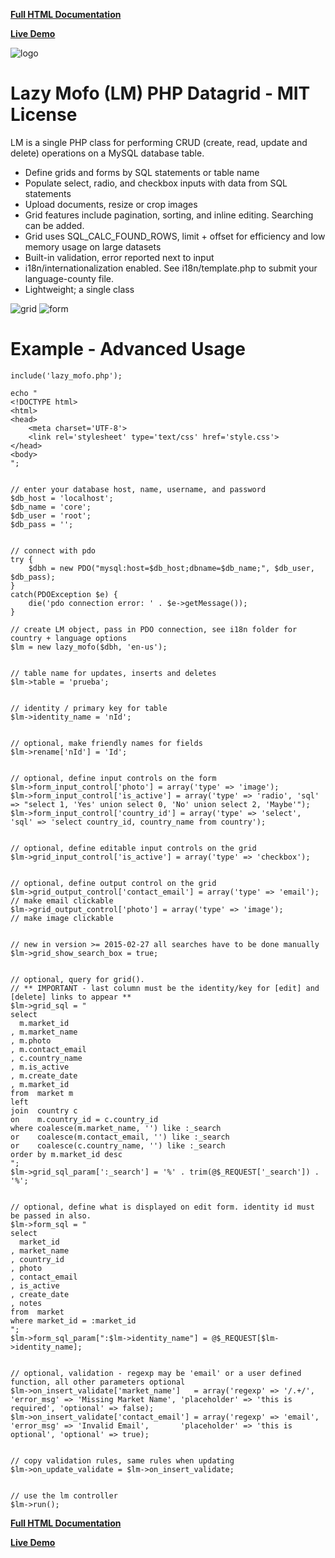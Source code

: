 
**[Full HTML Documentation](https://htmlpreview.github.io/?https://github.com/lazymofo/datagrid/blob/master/index.html)**

**[Live Demo](http://lmdatagrid.hopto.org/)**

![logo](https://i.imgur.com/CGDTkQL.png)

Lazy Mofo (LM) PHP Datagrid - MIT License
====================================

LM is a single PHP class for performing CRUD (create, read, update and delete) operations on a MySQL database table.

-   Define grids and forms by SQL statements or table name
-   Populate select, radio, and checkbox inputs with data from SQL statements
-   Upload documents, resize or crop images
-   Grid features include pagination, sorting, and inline editing. Searching can be added.
-   Grid uses SQL_CALC_FOUND_ROWS, limit + offset for efficiency and low memory usage on large datasets
-   Built-in validation, error reported next to input
-   i18n/internationalization enabled. See i18n/template.php to submit your language-county file.
-   Lightweight; a single class

![grid](https://i.imgur.com/wHUpMan.png)
![form](https://i.imgur.com/ig6ci5R.png)


Example - Advanced Usage
==========================

    include('lazy_mofo.php');

    echo "
    <!DOCTYPE html>
    <html>
    <head>
        <meta charset='UTF-8'>
        <link rel='stylesheet' type='text/css' href='style.css'>
    </head>
    <body>
    "; 


    // enter your database host, name, username, and password
    $db_host = 'localhost';
    $db_name = 'core';
    $db_user = 'root';
    $db_pass = '';


    // connect with pdo 
    try {
        $dbh = new PDO("mysql:host=$db_host;dbname=$db_name;", $db_user, $db_pass);
    }
    catch(PDOException $e) {
        die('pdo connection error: ' . $e->getMessage());
    }

    // create LM object, pass in PDO connection, see i18n folder for country + language options 
    $lm = new lazy_mofo($dbh, 'en-us'); 


    // table name for updates, inserts and deletes
    $lm->table = 'prueba';


    // identity / primary key for table
    $lm->identity_name = 'nId';


    // optional, make friendly names for fields
    $lm->rename['nId'] = 'Id';


    // optional, define input controls on the form
    $lm->form_input_control['photo'] = array('type' => 'image');
    $lm->form_input_control['is_active'] = array('type' => 'radio', 'sql' => "select 1, 'Yes' union select 0, 'No' union select 2, 'Maybe'");
    $lm->form_input_control['country_id'] = array('type' => 'select', 'sql' => 'select country_id, country_name from country');


    // optional, define editable input controls on the grid
    $lm->grid_input_control['is_active'] = array('type' => 'checkbox');


    // optional, define output control on the grid 
    $lm->grid_output_control['contact_email'] = array('type' => 'email'); // make email clickable
    $lm->grid_output_control['photo'] = array('type' => 'image');         // make image clickable  


    // new in version >= 2015-02-27 all searches have to be done manually
    $lm->grid_show_search_box = true;


    // optional, query for grid().
    // ** IMPORTANT - last column must be the identity/key for [edit] and [delete] links to appear **
    $lm->grid_sql = "
    select 
      m.market_id
    , m.market_name
    , m.photo
    , m.contact_email
    , c.country_name
    , m.is_active
    , m.create_date
    , m.market_id 
    from  market m 
    left  
    join  country c 
    on    m.country_id = c.country_id 
    where coalesce(m.market_name, '') like :_search 
    or    coalesce(m.contact_email, '') like :_search 
    or    coalesce(c.country_name, '') like :_search 
    order by m.market_id desc
    ";
    $lm->grid_sql_param[':_search'] = '%' . trim(@$_REQUEST['_search']) . '%';


    // optional, define what is displayed on edit form. identity id must be passed in also.  
    $lm->form_sql = "
    select 
      market_id
    , market_name
    , country_id
    , photo
    , contact_email
    , is_active
    , create_date
    , notes 
    from  market 
    where market_id = :market_id
    ";
    $lm->form_sql_param[":$lm->identity_name"] = @$_REQUEST[$lm->identity_name]; 


    // optional, validation - regexp may be 'email' or a user defined function, all other parameters optional 
    $lm->on_insert_validate['market_name']   = array('regexp' => '/.+/',  'error_msg' => 'Missing Market Name', 'placeholder' => 'this is required', 'optional' => false); 
    $lm->on_insert_validate['contact_email'] = array('regexp' => 'email', 'error_msg' => 'Invalid Email',       'placeholder' => 'this is optional', 'optional' => true);


    // copy validation rules, same rules when updating
    $lm->on_update_validate = $lm->on_insert_validate;  


    // use the lm controller
    $lm->run();

    
**[Full HTML Documentation](https://rawgit.com/lazymofo/datagrid/master/index.html)**

**[Live Demo](http://lmdatagrid.hopto.org/)**
